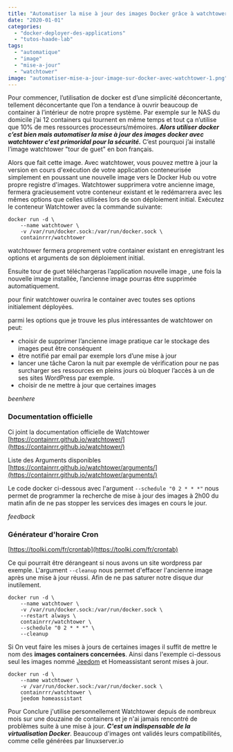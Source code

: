 ```yaml
---
title: "Automatiser la mise à jour des images Docker grâce à watchtower"
date: "2020-01-01"
categories:
  - "docker-deployer-des-applications"
  - "tutos-haade-lab"
tags:
  - "automatique"
  - "image"
  - "mise-a-jour"
  - "watchtower"
image: "automatiser-mise-a-jour-image-sur-docker-avec-watchtower-1.png"
---
```


Pour commencer, l’utilisation de docker est d’une simplicité déconcertante, tellement déconcertante que l’on a tendance à ouvrir beaucoup de container à l’intérieur de notre propre système. Par exemple sur le NAS du domicile j’ai 12 containers qui tournent en même temps et tout ça n’utilise que 10% de mes ressources processeurs/mémoires. **_Alors utiliser docker c’est bien mais automatiser la mise à jour des images docker avec watchtower c'est primoridal pour la sécurité._** C’est pourquoi j’ai installé l’image watchtower "tour de guet" en bon français.

Alors que fait cette image. Avec watchtower, vous pouvez mettre à jour la version en cours d'exécution de votre application conteneurisée simplement en poussant une nouvelle image vers le Docker Hub ou votre propre registre d'images. Watchtower supprimera votre ancienne image, fermera gracieusement votre conteneur existant et le redémarrera avec les mêmes options que celles utilisées lors de son déploiement initial. Exécutez le conteneur Watchtower avec la commande suivante:

```docker
docker run -d \
    --name watchtower \
    -v /var/run/docker.sock:/var/run/docker.sock \
    containrrr/watchtower
```

watchtower fermera proprement votre container existant en enregistrant les options et arguments de son déploiement initial.

Ensuite tour de guet téléchargeras l’application nouvelle image , une fois la nouvelle image installée, l’ancienne image pourras être supprimée automatiquement.

pour finir watchtower ouvrira le container avec toutes ses options initialement déployées.

parmi les options que je trouve les plus intéressantes de watchtower on peut:

- choisir de supprimer l’ancienne image pratique car le stockage des images peut être conséquent 
- être notifié par email par exemple lors d’une mise à jour
- lancer une tâche Caron la nuit par exemple de vérification pour ne pas surcharger ses ressources en pleins jours où bloquer l’accès à un de ses sites WordPress par exemple.
- choisir de ne mettre à jour que certaines images

_beenhere_

### Documentation officielle

Ci joint la documentation officielle de Watchtower  
[https://containrrr.github.io/watchtower/](https://containrrr.github.io/watchtower/)  

Liste des Arguments disponibles  
[https://containrrr.github.io/watchtower/arguments/](https://containrrr.github.io/watchtower/arguments/)

Le code docker ci-dessous avec l'argument `--schedule "0 2 * * *"` nous permet de programmer la recherche de mise à jour des images à 2h00 du matin afin de ne pas stopper les services des images en cours le jour.

_feedback_

### Générateur d'horaire Cron

[https://toolki.com/fr/crontab](https://toolki.com/fr/crontab)

Ce qui pourrait être dérangeant si nous avons un site wordpress par exemple. L'argument `--cleanup` nous permet d'effacer l'ancienne image après une mise à jour réussi. Afin de ne pas saturer notre disque dur inutilement.

```docker
docker run -d \
    --name watchtower \
    -v /var/run/docker.sock:/var/run/docker.sock \
    --restart always \
    containrrr/watchtower \
    --schedule "0 2 * * *" \
    --cleanup
```

Si On veut faire les mises à jours de certaines images il suffit de mettre le nom des **images containers concernées**. Ainsi dans l'exemple ci-dessous seul les images nommé [Jeedom](https://www.haade.fr/blog/tutoriel-domotique-electronique/domotique-smarthome-jeedom-homeassistant/installation-complete-et-securisee-de-jeedom-sur-docker/) et Homeassistant seront mises à jour.

```docker
docker run -d \
    --name watchtower \
    -v /var/run/docker.sock:/var/run/docker.sock \
    containrrr/watchtower \
    jeedom homeassistant
```

Pour Conclure j'utilise personnellement Watchtower depuis de nombreux mois sur une douzaine de containers et je n'ai jamais rencontré de problèmes suite à une mise à jour. **_C'est un indispensable de la virtualisation Docker_**. Beaucoup d'images ont validés leurs compatibilités, comme celle générées par linuxserver.io
